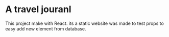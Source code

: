# A travel jouranl

This project make with React. 
its a static website was made to test props to easy add new element from database.

